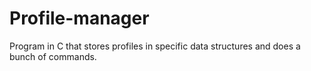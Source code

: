 # Profile-manager
Program in C that stores profiles in specific data structures and does a bunch of commands.
